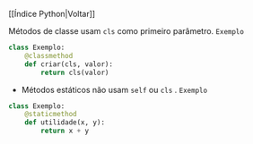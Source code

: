 [[Índice Python|Voltar]]

Métodos de classe usam `cls` como primeiro parâmetro.
`Exemplo`
```Python
class Exemplo:
    @classmethod
    def criar(cls, valor):
        return cls(valor)
```


- Métodos estáticos não usam `self` ou `cls` .
`Exemplo`
```Python
class Exemplo:
    @staticmethod
    def utilidade(x, y):
        return x + y
```